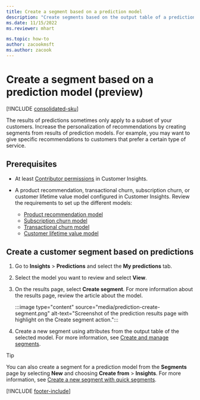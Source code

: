 ```yaml
---
title: Create a segment based on a prediction model
description: "Create segments based on the output table of a prediction model."
ms.date: 11/15/2022
ms.reviewer: mhart

ms.topic: how-to
author: zacookmsft
ms.author: zacook
---
```


# Create a segment based on a prediction model (preview)

[!INCLUDE [consolidated-sku](./includes/consolidated-sku.md)]

The results of predictions sometimes only apply to a subset of your customers. Increase the personalization of recommendations by creating segments from results of prediction models. For example, you may want to give specific recommendations to customers that prefer a certain type of service.

## Prerequisites

- At least [Contributor permissions](permissions.md) in Customer Insights.

- A product recommendation, transactional churn, subscription churn, or customer lifetime value model configured in Customer Insights. Review the requirements to set up the different models:

  - [Product recommendation model](predict-product-recommendation.md)
  - [Subscription churn model](predict-subscription-churn.md)
  - [Transactional churn model](predict-transactional-churn.md)
  - [Customer lifetime value model](predict-customer-lifetime-value.md)

## Create a customer segment based on predictions

1. Go to **Insights** > **Predictions** and select the **My predictions** tab.

1. Select the model you want to review and select **View**.

1. On the results page, select **Create segment**. For more information about the results page, review the article about the model.

   :::image type="content" source="media/prediction-create-segment.png" alt-text="Screenshot of the prediction results page with highlight on the Create segment action.":::

1. Create a new segment using attributes from the output table of the selected model. For more information, see [Create and manage segments](segments.md).

> [!TIP]
> You can also create a segment for a prediction model from the **Segments** page by selecting **New** and choosing **Create from** > **Insights**. For more information, see [Create a new segment with quick segments](segment-quick.md).

[!INCLUDE [footer-include](includes/footer-banner.md)]
